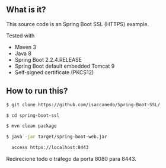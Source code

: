 ## What is it?
This source code is an Spring Boot SSL (HTTPS) example.

Tested with
* Maven 3
* Java 8
* Spring Boot 2.2.4.RELEASE
* Spring Boot default embedded Tomcat 9
* Self-signed certificate (PKCS12)

## How to run this?
```bash
$ git clone https://github.com/isaccanedo/Spring-Boot-SSL/

$ cd spring-boot-ssl

$ mvn clean package

$ java -jar target/spring-boot-web.jar

  access https://localhost:8443
```

Redirecione todo o tráfego da porta 8080 para 8443.
